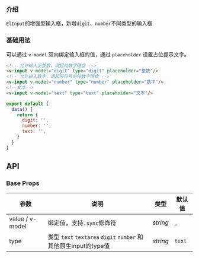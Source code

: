 ### 介绍

`ElInput`的增强型输入框，新增`digit`、`number`不同类型的输入框

### 基础用法

可以通过 `v-model` 双向绑定输入框的值，通过 `placeholder` 设置占位提示文字。

```html
<!-- 允许输入正整数，调起纯数字键盘 -->
<v-input v-model="digit" type="digit" placeholder="整数"/>
<!-- 允许输入数字，调起带符号的纯数字键盘 -->
<v-input v-model="number" type="number" placeholder="数字"/>
<!--文本-->
<v-input v-model="text" type="text" placeholder="文本"/>
```

```js
export default {
  data() {
    return {
      digit: '',
      number: '',
      text: '',
    }
  }
}
```

## API

### Base Props

| 参数   | 说明           | 类型      | 默认值 |
| ------ | -------------- | --------- | ------ |
| value / v-model | 绑定值，支持`.sync`修饰符 | _string_  | _    |
| type  | 类型 `text` `textarea` `digit` `number` 和其他原生input的type值 | _string_  | `text`    |